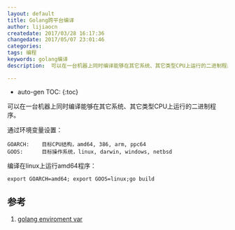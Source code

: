 ```yaml
---
layout: default
title: Golang跨平台编译
author: lijiaocn
createdate: 2017/03/28 16:17:36
changedate: 2017/05/07 23:01:46
categories:
tags: 编程
keywords: golang编译
description:  可以在一台机器上同时编译能够在其它系统、其它类型CPU上运行的二进制程序。

---
```


* auto-gen TOC:
{:toc}


可以在一台机器上同时编译能够在其它系统、其它类型CPU上运行的二进制程序。

通过环境变量设置：

	GOARCH:    目标CPU结构，amd64, 386, arm, ppc64
	GOOS:      目标操作系统，linux, darwin, windows, netbsd

编译在linux上运行amd64程序：

	export GOARCH=amd64; export GOOS=linux;go build

## 参考

1. [golang enviroment var][1]

[1]: https://golang.org/cmd/go/#hdr-Environment_variables "golang enviroment var"

